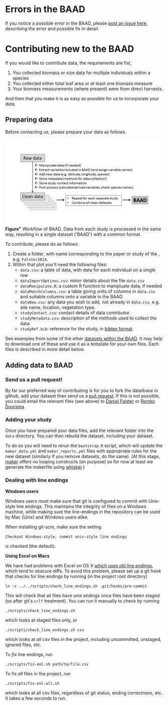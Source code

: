 # Errors in the BAAD

If you notice a possible error in the BAAD, please [post an issue here](https://github.com/dfalster/baad/issues), describing the error and possible fix in detail.

# Contributing new to the BAAD

If you would like to contribute data, the requirements are fist,

1. You collected biomass or size data for multiple individuals within a species
2. You collected either total leaf area or at least one biomass measure
3. Your biomass measurements (where present) were from direct harvests.

And then that you make it is as easy as possible for us to incorporate your data.

## Preparing data

Before contacting us, please prepare your data as follows.

![baadworkflow](../ms/Figure2.png)
**Figure"** Workflow of BAAD. Data from each study is processed in the same way, resulting in a single dataset ('BAAD') with a common format.

To contribute, please do as follows.

1) Create a folder, with name corresponding to the paper or study of the , e.g. `Falster2014`.
2) Within that plot you'll need the following files:
	- `data.csv`: a table of data, with data for each individual on a single row
	- `dataImportOptions.csv`: minor details about the file `data.csv`
	- `dataManipulate.R`: a custom R function to manipluate data, if needed
	- `dataMatchColumns.csv`: a table giving units of columns in `data.csv` and suitable columns onto a variable in the BAAD.
	- `dataNew.csv`: any data you wish to add, not already in `data.csv`, e.g. site name, location, vegetation type.
	- `studyContact.csv`: contact details of data contributor.
	- `studyMetadata.csv`: description of the methods used to collect the data.
	- `studyRef.bib`: reference for the study, in [bibtex format](http://en.wikipedia.org/wiki/BibTeX#Examples).

See examples from some of the other [datasets within the BAAD](https://github.com/dfalster/baad/tree/master/data). It may help to download one of these and use it as a template for your own files. Each files is described in more detail below.

## Adding data to BAAD

### Send us a pull request!

By far our preferred way of contributing is for you to fork the datatbase in github, add your dataset then send us a [pull request](https://help.github.com/articles/using-pull-requests/). If this is not possible, you could email the relevant files (see above) to [Daniel Falster](http://web.science.mq.edu.au/directory/listing/person.htm?id=dfalster) or [Remko Duursma](http://pubapps.uws.edu.au/teldir/personprocess.php?9764).

### Adding your study

Once you have prepared your data files, add the relevant folder into the `data` directory. You can then rebuild the dataset, including your dataset.

To do so you will need to rerun the `bootstrap.R` script, which will update the `maker_data.yml` and `maker_reports.yml` files with appropriate rules for the new dataset (similarly if you remove datasets, do the same). (At this stage, [maker](https://github.com/richfitz/maker) offers no looping constructs (on purpose) so for now at least we generate the makerfile using [whisker](https://github.com/edwindj/whisker).)

### Dealing with line endings

**Windows users**

Windows users must make sure that git is configured to commit with Unix-style line endings. This maintains the integrity of files on a Windows machine, while making sure the line-endings in the repository can be used by Mac (Unix) and Windows users alike.

When installing git-scm, make sure the setting

    Checkout Windows-style, commit unix-style line endings

is checked (the default).

**Using Excel on Macs**

We have had problems with Excel on OS X [which uses old line endings](http://developmentality.wordpress.com/2010/12/06/excel-2008-for-macs-csv-bug/), which tend to obscure diffs.  To avoid this problem, please set up a git hook that checks for line endings by running (in the project root directory)

```
ln -s ../../scripts/check_line_endings.sh .git/hooks/pre-commit
```

This will check that all files have unix endings once files have been staged (so after git's `crlf` treatment).  You can run it manually to check by running

```
./scripts/check_line_endings.sh
```

which looks at staged files only, or

```
./scripts/check_line_endings.sh csv
```

which looks at *all* csv files in the project, including uncommitted, unstaged, ignored files, etc.

To *fix* line endings, run

```
./scripts/fix-eol.sh path/to/file.csv
```
To fix *all* files in the project, run

```
./scripts/fix-eol-all.sh
```

which looks at all csv files, regardless of git status, ending correctness, etc.  It takes a few seconds to run.
